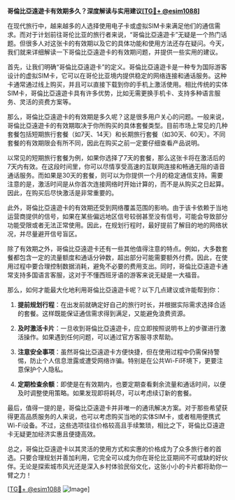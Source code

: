 **哥倫比亞遠遊卡有效期多久？深度解读与实用建议[[TG💪+ @esim1088](https://t.me/s/esim1088)]**

在现代旅行中，越来越多的人选择使用电子卡或虚拟SIM卡来满足他们的通信需求。而对于计划前往哥伦比亚的旅行者来说，“哥倫比亞遠遊卡”无疑是一个热门话题。但很多人对这张卡的有效期以及它的具体功能和使用方法还存在疑问。今天，我们就来详细解读一下哥倫比亞遠遊卡的有效期问题，并提供一些实用的建议。

首先，让我们明确“哥倫比亞遠遊卡”的定义。哥倫比亞遠遊卡是一种专为国际游客设计的虚拟SIM卡，它可以在哥伦比亚境内提供稳定的网络连接和通话服务。这种卡通常通过线上购买，并且可以直接下载到你的手机上激活使用。相比传统的实体SIM卡，哥倫比亞遠遊卡具有许多优势，比如无需更换手机卡、支持多种语言服务、灵活的资费方案等。

那么，哥倫比亞遠遊卡的有效期是多久呢？这是很多用户关心的问题。一般来说，哥倫比亞遠遊卡的有效期取决于你所购买的具体套餐类型。目前市场上常见的几种套餐包括短期旅行套餐（如7天、14天）和长期旅行套餐（如30天、60天）。不同套餐的有效期限会有所不同，因此在购买之前一定要仔细查看产品说明。

以常见的短期旅行套餐为例，如果你选择了7天的套餐，那么这张卡将在激活后的7天内有效。在这段时间里，你可以尽情享受高速的互联网连接和畅通无阻的语音通话服务。而如果是30天的套餐，则可以为你提供一个月的稳定通信支持。需要注意的是，激活时间是从你首次连接网络时开始计算的，而不是从购买之日起算。因此，在购买后尽快激活是非常重要的。

此外，哥倫比亞遠遊卡的有效期还受到网络覆盖范围的影响。由于该卡依赖于当地运营商提供的信号，如果在某些偏远地区信号较弱甚至没有信号，可能会导致部分功能受限或者无法正常使用。因此，在规划行程时，最好提前了解目的地的网络状况，并尽量避开信号盲区。

除了有效期之外，哥倫比亞遠遊卡还有一些其他值得注意的特点。例如，大多数套餐都包含一定的流量额度和通话分钟数，超出部分可能需要额外付费。因此，在使用过程中要合理控制数据消耗，避免不必要的费用支出。同时，哥倫比亞遠遊卡通常支持多国语言客服，这对于不懂西班牙语的游客来说无疑是一大福音。

那么，如何才能最大化地利用哥倫比亞遠遊卡呢？以下几点建议或许能帮到你：

1. **提前规划行程**：在出发前就确定好自己的旅行时长，并根据实际需求选择合适的套餐。这样既能保证通信需求得到满足，又能避免浪费资源。

2. **及时激活卡片**：一旦收到哥倫比亞遠遊卡，应立即按照说明书上的步骤进行激活操作。如果遇到任何问题，可以通过官方客服寻求帮助。

3. **注意安全事项**：虽然哥倫比亞遠遊卡方便快捷，但在使用过程中仍需保持警惕，防止个人信息泄露或遭受网络诈骗。特别是在公共Wi-Fi环境下，更要注意保护个人隐私。

4. **定期检查余额**：即使是在有效期内，也要定期查看剩余流量和通话时间，以便及时调整使用策略。如果发现即将耗尽，可以考虑续订新的套餐。

最后，值得一提的是，哥倫比亞遠遊卡并非唯一的通讯解决方案。对于那些希望获得更高品质服务的人来说，也可以考虑购买当地的实体SIM卡，或者租用便携式Wi-Fi设备。不过，这些选项往往价格较高且手续繁琐，相比之下，哥倫比亞遠遊卡无疑更加经济实惠且便捷高效。

总之，哥倫比亞遠遊卡以其灵活的使用方式和实惠的价格成为了众多旅行者的首选。只要合理规划并善加利用，它完全可以成为你在哥伦比亚期间不可或缺的好伙伴。无论是探索城市风光还是深入乡村体验民俗文化，这张小小的卡片都将助你一臂之力！

[[TG💪+ @esim1088](https://t.me/s/esim1088) ![Image](https://i.postimg.cc/4NQfJmqS/Snipaste-2025-05-13-00-14-12.png)]